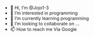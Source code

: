 - 👋 Hi, I’m @Jojo1-3
- 👀 I’m interested in programming 
- 🌱 I’m currently learning programming
- 💞️ I’m looking to collaborate on ...
- 📫 How to reach me Via Google


<!---
Jojo1-3/Jojo1-3 is a ✨ special ✨ repository because its `README.md` (this file) appears on your GitHub profile.
You can click the Preview link to take a look at your changes.
--->
